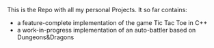 This is the Repo with all my personal Projects.
It so far contains:
- a feature-complete implementation of the game Tic Tac Toe in C++
- a work-in-progress implementation of an auto-battler based on Dungeons&Dragons